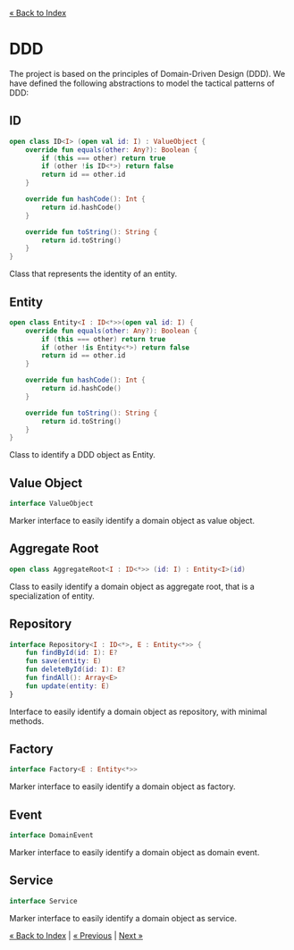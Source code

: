 [« Back to Index](../docs.md)
# DDD
The project is based on the principles of Domain-Driven Design (DDD). 
We have defined the following abstractions to model the tactical patterns of DDD:

## ID
```kotlin
open class ID<I> (open val id: I) : ValueObject {
    override fun equals(other: Any?): Boolean {
        if (this === other) return true
        if (other !is ID<*>) return false
        return id == other.id
    }

    override fun hashCode(): Int {
        return id.hashCode()
    }

    override fun toString(): String {
        return id.toString()
    }
}
```
Class that represents the identity of an entity.

## Entity
```kotlin
open class Entity<I : ID<*>>(open val id: I) {
    override fun equals(other: Any?): Boolean {
        if (this === other) return true
        if (other !is Entity<*>) return false
        return id == other.id
    }

    override fun hashCode(): Int {
        return id.hashCode()
    }

    override fun toString(): String {
        return id.toString()
    }
}
```
Class to identify a DDD object as Entity.

## Value Object
```kotlin
interface ValueObject
```
Marker interface to easily identify a domain object as value object.

## Aggregate Root
```kotlin
open class AggregateRoot<I : ID<*>> (id: I) : Entity<I>(id)
```
Class to easily identify a domain object as aggregate root, that is a specialization of entity.

## Repository
```kotlin
interface Repository<I : ID<*>, E : Entity<*>> {
    fun findById(id: I): E?
    fun save(entity: E)
    fun deleteById(id: I): E?
    fun findAll(): Array<E>
    fun update(entity: E)
}
```
Interface to easily identify a domain object as repository, with minimal methods.

## Factory
```kotlin
interface Factory<E : Entity<*>>
```
Marker interface to easily identify a domain object as factory.

## Event
```kotlin
interface DomainEvent
```
Marker interface to easily identify a domain object as domain event.

## Service
```kotlin
interface Service
```
Marker interface to easily identify a domain object as service.

[« Back to Index](../docs.md) | [« Previous](./incremental-development.md) | [Next »](./ddd.md)
